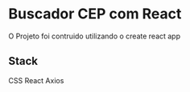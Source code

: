 # Buscador CEP com React

O Projeto foi contruido utilizando o create react app


## Stack

CSS
React
Axios
